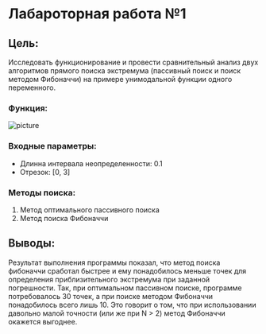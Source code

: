 # Лабароторная работа №1

## Цель:
 
Исследовать функционирование и провести сравнительный анализ двух алгоритмов 
прямого поиска экстремума (пассивный поиск и поиск методом Фибоначчи) на примере
унимодальной функции одного переменного.

### Функция:

![picture](https://quicklatex.com/cache3/4e/ql_d935562e3347a742652f910e1235124e_l3.png)

### Входные параметры:

- Длинна интервала неопределенности: 0.1
- Отрезок: [0, 3]

### Методы поиска:

1. Метод оптимального пассивного поиска
1. Метод поиска Фибоначчи

## Выводы:

Результат выполнения программы показал, что метод поиска фибоначчи сработал
быстрее и ему понадобилось меньше точек для определения приблизительного экстремума при
заданной погрешности. Так, при оптимальном пассивном поиске, программе потребовалось 30 
точек, а при поиске методом Фибоначчи понадобилось всего лишь 10. Это говорит о том, что 
при использовании давольно малой точности (или же при N > 2) метод Фибоначчи окажется
выгоднее.